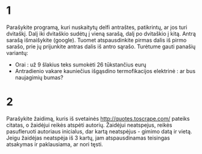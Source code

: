 # 1

Parašykite programą, kuri nuskaitytų delfi antraštes, patikrintų, ar jos turi dvitaškį. Dalį iki dvitaškio sudėtų į vieną sarašą, dalį po dvitaškio į kitą. Antrą sarašą išmaišykite (google). Tuomet atspausdinkite pirmas dalis iš pirmo sarašo, prie jų prijunkite antras dalis iš antro sąrašo. Turėtume gauti panašių variantų:

* Orai : už 9 šlakius teks sumokėti 26 tūkstančius eurų
* Antradienio vakare kauniečius išgąsdino termofikacijos elektrinė : ar bus naujagimių bumas?

# 2

Parašykite žaidimą, kuris iš svetainės http://quotes.toscrape.com/ pateiks citatas, o žaidėjui reikės atspėti autorių. Žaidėjui neatspejus, reikės pasufleruoti autoriaus inicialus, dar kartą neatspėjus - gimimo datą ir vietą. Jeigu žaidėjas neatspėja iš 3 kartų, jam atspausdinamas teisingas atsakymas ir paklausiama, ar nori tęsti.
 